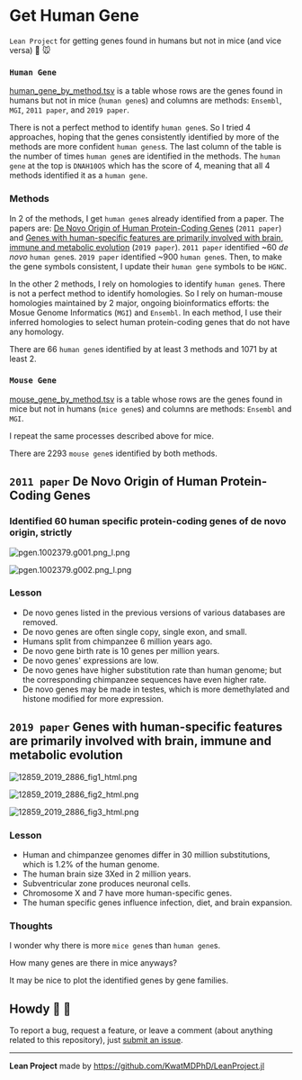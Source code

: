 # Get Human Gene

`Lean Project` for getting genes found in humans but not in mice (and vice versa) :baby: :mouse:

### `Human Gene`

[human_gene_by_method.tsv](./output/human_gene_by_method.tsv) is a table whose rows are the genes found in humans but not in mice (`human gene`s) and columns are methods: `Ensembl`, `MGI`, `2011 paper`, and `2019 paper`.

There is not a perfect method to identify `human gene`s.
So I tried 4 approaches, hoping that the genes consistently identified by more of the methods are more confident `human genes`s.
The last column of the table is the number of times `human gene`s are identified in the methods.
The `human gene` at the top is `DNAH10OS` which has the score of 4, meaning that all 4 methods identified it as a `human gene`.

### Methods

In 2 of the methods, I get `human gene`s already identified from a paper.
The papers are: [De Novo Origin of Human Protein-Coding Genes](https://journals.plos.org/plosgenetics/article?id=10.1371/journal.pgen.1002379) (`2011 paper`) and [Genes with human-specific features are primarily involved with brain, immune and metabolic evolution](https://bmcbioinformatics.biomedcentral.com/articles/10.1186/s12859-019-2886-2) (`2019 paper`).
`2011 paper` identified ~60 _de novo_ `human gene`s.
`2019 paper` identified ~900 `human gene`s.
Then, to make the gene symbols consistent, I update their `human gene` symbols to be `HGNC`.

In the other 2 methods, I rely on homologies to identify `human gene`s.
There is not a perfect method to identify homologies.
So I rely on human-mouse homologies maintained by 2 major, ongoing bioinformatics efforts: the Mosue Genome Informatics (`MGI`) and `Ensembl`.
In each method, I use their inferred homologies to select human protein-coding genes that do not have any homology.

There are 66 `human gene`s identified by at least 3 methods and 1071 by at least 2.

### `Mouse Gene`

[mouse_gene_by_method.tsv](./output/mouse_gene_by_method.tsv) is a table whose rows are the genes found in mice but not in humans (`mice gene`s) and columns are methods: `Ensembl` and `MGI`.

I repeat the same processes described above for mice.

There are 2293 `mouse gene`s identified by both methods.

## `2011 paper` De Novo Origin of Human Protein-Coding Genes

### Identified 60 human specific protein-coding genes of de novo origin, strictly

![pgen.1002379.g001.png_l.png](./input/de_novo_origin_of_human_protein_coding_genes/pgen.1002379.g001.png_l.png)

![pgen.1002379.g002.png_l.png](./input/de_novo_origin_of_human_protein_coding_genes/pgen.1002379.g002.png_l.png)

### Lesson

- De novo genes listed in the previous versions of various databases are removed.
- De novo genes are often single copy, single exon, and small.
- Humans split from chimpanzee 6 million years ago.
- De novo gene birth rate is 10 genes per million years.
- De novo genes' expressions are low.
- De novo genes have higher substitution rate than human genome; but the corresponding chimpanzee sequences have even higher rate.
- De novo genes may be made in testes, which is more demethylated and histone modified for more expression.

## `2019 paper` Genes with human-specific features are primarily involved with brain, immune and metabolic evolution

![12859_2019_2886_fig1_html.png](./input/genes_with_human_specific_features_are_primarily_involved_with_brain,_immune_and_metabolic_evolution/12859_2019_2886_fig1_html.png)

![12859_2019_2886_fig2_html.png](./input/genes_with_human_specific_features_are_primarily_involved_with_brain,_immune_and_metabolic_evolution/12859_2019_2886_fig2_html.png)

![12859_2019_2886_fig3_html.png](./input/genes_with_human_specific_features_are_primarily_involved_with_brain,_immune_and_metabolic_evolution/12859_2019_2886_fig3_html.png)

### Lesson

- Human and chimpanzee genomes differ in 30 million substitutions, which is 1.2% of the human genome.
- The human brain size 3Xed in 2 million years.
- Subventricular zone produces neuronal cells.
- Chromosome X and 7 have more human-specific genes.
- The human specific genes influence infection, diet, and brain expansion.

### Thoughts

I wonder why there is more `mice gene`s than `human gene`s.

How many genes are there in mice anyways?

It may be nice to plot the identified genes by gene families.

## Howdy :wave: :cowboy_hat_face:

To report a bug, request a feature, or leave a comment (about anything related to this repository), just [submit an issue](https://github.com/KwatMDPhD/get_human_gene.pro/issues/new/choose).

---

**Lean Project** made by https://github.com/KwatMDPhD/LeanProject.jl
